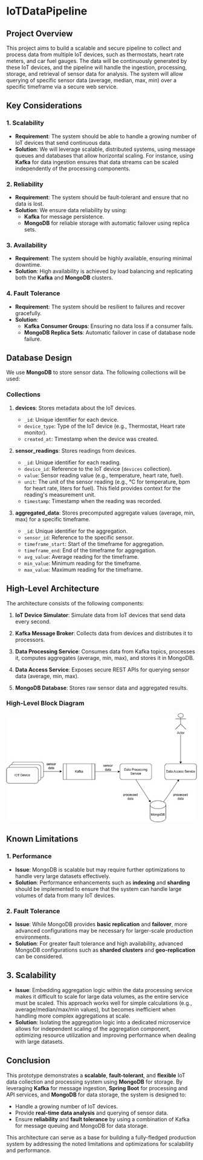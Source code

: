 # IoTDataPipeline

## Project Overview

This project aims to build a scalable and secure pipeline to collect and process data from multiple IoT devices, such as thermostats, heart rate meters, and car fuel gauges. The data will be continuously generated by these IoT devices, and the pipeline will handle the ingestion, processing, storage, and retrieval of sensor data for analysis. The system will allow querying of specific sensor data (average, median, max, min) over a specific timeframe via a secure web service.

## Key Considerations

### 1. **Scalability**
- **Requirement**: The system should be able to handle a growing number of IoT devices that send continuous data.
- **Solution**: We will leverage scalable, distributed systems, using message queues and databases that allow horizontal scaling. For instance, using **Kafka** for data ingestion ensures that data streams can be scaled independently of the processing components.

### 2. **Reliability**
- **Requirement**: The system should be fault-tolerant and ensure that no data is lost.
- **Solution**: We ensure data reliability by using:
    - **Kafka** for message persistence.
    - **MongoDB** for reliable storage with automatic failover using replica sets.

### 3. **Availability**
- **Requirement**: The system should be highly available, ensuring minimal downtime.
- **Solution**: High availability is achieved by load balancing and replicating both the **Kafka** and **MongoDB** clusters.

### 4. **Fault Tolerance**
- **Requirement**: The system should be resilient to failures and recover gracefully.
- **Solution**:
    - **Kafka Consumer Groups**: Ensuring no data loss if a consumer fails.
    - **MongoDB Replica Sets**: Automatic failover in case of database node failure.

## Database Design

We use **MongoDB** to store sensor data. The following collections will be used:

### Collections

1. **devices**: Stores metadata about the IoT devices.
    - `_id`: Unique identifier for each device.
    - `device_type`: Type of the IoT device (e.g., Thermostat, Heart rate monitor).
    - `created_at`: Timestamp when the device was created.

2. **sensor_readings**: Stores readings from devices.
    - `_id`: Unique identifier for each reading.
    - `device_id`: Reference to the IoT device (`devices` collection).
    - `value`: Sensor reading value (e.g., temperature, heart rate, fuel).
    - `unit`: The unit of the sensor reading (e.g., °C for temperature, bpm for heart rate, liters for fuel). This field provides context for the reading's measurement unit.
    - `timestamp`: Timestamp when the reading was recorded.

3. **aggregated_data**: Stores precomputed aggregate values (average, min, max) for a specific timeframe.
    - `_id`: Unique identifier for the aggregation.
    - `sensor_id`: Reference to the specific sensor.
    - `timeframe_start`: Start of the timeframe for aggregation.
    - `timeframe_end`: End of the timeframe for aggregation.
    - `avg_value`: Average reading for the timeframe.
    - `min_value`: Minimum reading for the timeframe.
    - `max_value`: Maximum reading for the timeframe.

## High-Level Architecture

The architecture consists of the following components:

1. **IoT Device Simulator**: Simulate data from IoT devices that send data every second.

2. **Kafka Message Broker**: Collects data from devices and distributes it to processors.

3. **Data Processing Service**: Consumes data from Kafka topics, processes it, computes aggregates (average, min, max), and stores it in MongoDB.

4. **Data Access Service**: Exposes secure REST APIs for querying sensor data (average, min, max).

5. **MongoDB Database**: Stores raw sensor data and aggregated results.

### High-Level Block Diagram
![IOTDataPipeline_Architecture](IOTDataPipeline_Architecture.png)

## Known Limitations

### 1. **Performance**
- **Issue**: MongoDB is scalable but may require further optimizations to handle very large datasets effectively.
- **Solution**: Performance enhancements such as **indexing** and **sharding** should be implemented to ensure that the system can handle large volumes of data from many IoT devices.

### 2. **Fault Tolerance**
- **Issue**: While MongoDB provides **basic replication** and **failover**, more advanced configurations may be necessary for larger-scale production environments.
- **Solution**: For greater fault tolerance and high availability, advanced MongoDB configurations such as **sharded clusters** and **geo-replication** can be considered.

## 3. **Scalability**

- **Issue**: Embedding aggregation logic within the data processing service makes it difficult to scale for large data volumes, as the entire service must be scaled. This approach works well for simple calculations (e.g., average/median/max/min values), but becomes inefficient when handling more complex aggregations at scale.
- **Solution**: Isolating the aggregation logic into a dedicated microservice allows for independent scaling of the aggregation component, optimizing resource utilization and improving performance when dealing with large datasets.


## Conclusion

This prototype demonstrates a **scalable**, **fault-tolerant**, and **flexible** IoT data collection and processing system using **MongoDB** for storage. By leveraging **Kafka** for message ingestion, **Spring Boot** for processing and API services, and **MongoDB** for data storage, the system is designed to:
- Handle a growing number of IoT devices.
- Provide **real-time data analysis** and querying of sensor data.
- Ensure **reliability** and **fault tolerance** by using a combination of Kafka for message queuing and MongoDB for data storage.

This architecture can serve as a base for building a fully-fledged production system by addressing the noted limitations and optimizations for scalability and performance.
